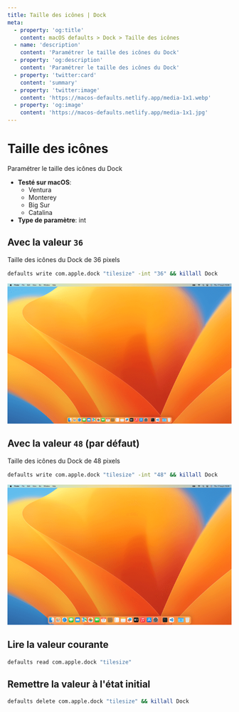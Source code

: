 ```yaml
---
title: Taille des icônes | Dock
meta:
  - property: 'og:title'
    content: macOS defaults > Dock > Taille des icônes
  - name: 'description'
    content: 'Paramétrer le taille des icônes du Dock'
  - property: 'og:description'
    content: 'Paramétrer le taille des icônes du Dock'
  - property: 'twitter:card'
    content: 'summary'
  - property: 'twitter:image'
    content: 'https://macos-defaults.netlify.app/media-1x1.webp'
  - property: 'og:image'
    content: 'https://macos-defaults.netlify.app/media-1x1.jpg'
---
```


# Taille des icônes

Paramétrer le taille des icônes du Dock

<!-- break lists -->

- **Testé sur macOS**:
  - Ventura
  - Monterey
  - Big Sur
  - Catalina
- **Type de paramètre**: int

## Avec la valeur `36`

Taille des icônes du Dock de 36 pixels

```bash
defaults write com.apple.dock "tilesize" -int "36" && killall Dock
```

<img
  src="../../dock/images/tilesize/36.png"
  alt="Exemple avec la valeur 36"
  width="740" height="463" style="height: auto"
/>

## Avec la valeur `48` (par défaut)

Taille des icônes du Dock de 48 pixels

```bash
defaults write com.apple.dock "tilesize" -int "48" && killall Dock
```

<img
  src="../../dock/images/tilesize/48.png"
  alt="Exemple avec la valeur 48"
  width="740" height="463" style="height: auto"
/>

## Lire la valeur courante

```bash
defaults read com.apple.dock "tilesize"
```

## Remettre la valeur à l'état initial

```bash
defaults delete com.apple.dock "tilesize" && killall Dock
```
